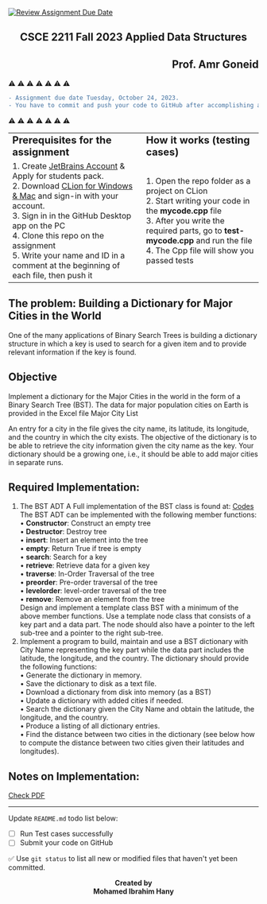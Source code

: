 [![Review Assignment Due Date](https://classroom.github.com/assets/deadline-readme-button-24ddc0f5d75046c5622901739e7c5dd533143b0c8e959d652212380cedb1ea36.svg)](https://classroom.github.com/a/2y4gXh2Q)
<h2 align="center">CSCE 2211 Fall 2023 Applied Data Structures</h2>
<h2 align="right">Prof. Amr Goneid</h2>

:warning: :warning: :warning: :warning: :warning: :warning: :warning:
```diff
- Assignment due date Tuesday, October 24, 2023.
- You have to commit and push your code to GitHub after accomplishing any part of the assignment.
```
:warning: :warning: :warning: :warning: :warning: :warning: :warning:

<table border="0">
 <tr>
    <td><b style="font-size:20px">Prerequisites for the assignment</b></td>
    <td><b style="font-size:20px">How it works (testing cases)</b></td>
 </tr>
 <tr>
    <td>
    1. Create <a href ="https://account.jetbrains.com/login" target="_blank">JetBrains Account</a> & Apply for students pack.<br>    
    2. Download <a href="https://www.jetbrains.com/clion/download/#section=mac" target="_blank">CLion for Windows & Mac</a> and sign-in with your account.<br>    
    3. Sign in in the GitHub Desktop app on the PC<br>  
    4. Clone this repo on the assignment<br>
    5. Write your name and ID in a comment at the beginning of each file, then push it<br>
    </td>
    <td>
    1. Open the repo folder as a project on CLion<br> 
    2. Start writing your code in the <strong>mycode.cpp</strong> file<br>
    3. After you write the required parts, go to <strong>test-mycode.cpp</strong> and run the file<br>
    4. The Cpp file will show you passed tests<br>
    </td>
 </tr>
</table>

## The problem: Building a Dictionary for Major Cities in the World  
One of the many applications of Binary Search Trees is building a dictionary structure in which a key is used to search for a given item and to provide relevant information if the key is found.

## Objective  
Implement a dictionary for the Major Cities in the world in the form of a Binary Search Tree (BST). The data for major population cities on Earth is provided in the Excel file Major City List

An entry for a city in the file gives the city name, its latitude, its longitude, and the country in which the city exists. The objective of the dictionary is to be able to retrieve the city information
given the city name as the key. Your dictionary should be a growing one, i.e., it should be able to add major cities in separate runs. 



## Required Implementation:
1. The BST ADT
A Full implementation of the BST class is found at: [Codes](http://www1.aucegypt.edu/faculty/cse/goneid/csce2211/codes.rar)  
The BST ADT can be implemented with the following member functions:  
• **Constructor**: Construct an empty tree  
• **Destructor**: Destroy tree  
• **insert**: Insert an element into the tree  
• **empty**: Return True if tree is empty  
• **search**: Search for a key  
• **retrieve**: Retrieve data for a given key  
• **traverse**: In-Order Traversal of the tree  
• **preorder**: Pre-order traversal of the tree  
• **levelorder**: level-order traversal of the tree  
• **remove**: Remove an element from the tree  
Design and implement a template class BST with a minimum of the above member functions. Use a template node class that consists of a key part and a data part. The node should also have a pointer to the left sub-tree and a pointer to the right sub-tree.
2. Implement a program to build, maintain and use a BST dictionary with City Name representing the key part while the data part includes the latitude, the longitude, and the country.
The dictionary should provide the following functions:  
• Generate the dictionary in memory.  
• Save the dictionary to disk as a text file.  
• Download a dictionary from disk into memory (as a BST)  
• Update a dictionary with added cities if needed.  
• Search the dictionary given the City Name and obtain the latitude, the longitude, and the country.  
• Produce a listing of all dictionary entries.  
• Find the distance between two cities in the dictionary (see below how to compute the distance between two cities given their latitudes and longitudes).

## Notes on Implementation:  
[Check PDF](/2211Asn3F23.pdf)



***
Update `README.md` todo list below:
- [ ] Run Test cases successfully
- [ ] Submit your code on GitHub

:white_check_mark: Use `git status` to list all new or modified files that haven't yet been committed.

<p align="center">
  <b>Created by</b><br>
  <b>Mohamed Ibrahim Hany</b>
</p>
